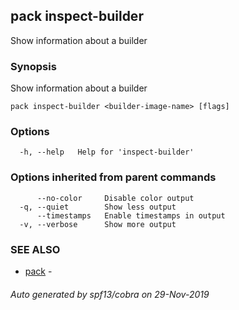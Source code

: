 ## pack inspect-builder

Show information about a builder

### Synopsis

Show information about a builder

```
pack inspect-builder <builder-image-name> [flags]
```

### Options

```
  -h, --help   Help for 'inspect-builder'
```

### Options inherited from parent commands

```
      --no-color     Disable color output
  -q, --quiet        Show less output
      --timestamps   Enable timestamps in output
  -v, --verbose      Show more output
```

### SEE ALSO

* [pack](pack.md)	 - 

###### Auto generated by spf13/cobra on 29-Nov-2019
